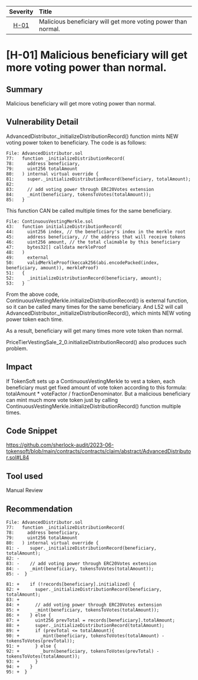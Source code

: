 | Severity | Title | 
|:--:|:---|
| [H-01](#h-01-malicious-beneficiary-will-get-more-voting-power-than-normal) | Malicious beneficiary will get more voting power than normal. |


# [H-01] Malicious beneficiary will get more voting power than normal.
## Summary
Malicious beneficiary will get more voting power than normal.

## Vulnerability Detail
AdvancedDistributor._initializeDistributionRecord() function mints NEW voting power token to beneficiary.
The code is as follows:
```solidity
File: AdvancedDistributor.sol
77:   function _initializeDistributionRecord(
78:     address beneficiary,
79:     uint256 totalAmount
80:   ) internal virtual override {
81:     super._initializeDistributionRecord(beneficiary, totalAmount);
82: 
83:     // add voting power through ERC20Votes extension
84:     _mint(beneficiary, tokensToVotes(totalAmount));
85:   }
```
This function CAN be called multiple times for the same beneficiary.
```solidity
File: ContinuousVestingMerkle.sol
43:   function initializeDistributionRecord(
44:     uint256 index, // the beneficiary's index in the merkle root
45:     address beneficiary, // the address that will receive tokens
46:     uint256 amount, // the total claimable by this beneficiary
47:     bytes32[] calldata merkleProof
48:   )
49:     external
50:     validMerkleProof(keccak256(abi.encodePacked(index, beneficiary, amount)), merkleProof)
51:   {
52:     _initializeDistributionRecord(beneficiary, amount);
53:   }
```
From the above code, ContinuousVestingMerkle.initializeDistributionRecord() is external function, so it can be called many times for the same beneficiary.
And L52 will call AdvancedDistributor._initializeDistributionRecord(), which mints NEW voting power token each time.

As a result, beneficiary will get many times more vote token than normal.

PriceTierVestingSale_2_0.initializeDistributionRecord() also produces such problem.

## Impact
If TokenSoft sets up a ContinuousVestingMerkle to vest a token, each beneficiary must get fixed amount of vote token according to this formula: totalAmount * voteFactor / fractionDenominator.
But a malicious beneficiary can mint much more vote token just by calling ContinuousVestingMerkle.initializeDistributionRecord() function multiple times.

## Code Snippet
https://github.com/sherlock-audit/2023-06-tokensoft/blob/main/contracts/contracts/claim/abstract/AdvancedDistributor.sol#L84

## Tool used
Manual Review

## Recommendation
```solidity
File: AdvancedDistributor.sol
77:   function _initializeDistributionRecord(
78:     address beneficiary,
79:     uint256 totalAmount
80:   ) internal virtual override {
81: -    super._initializeDistributionRecord(beneficiary, totalAmount);
82: -
83: -    // add voting power through ERC20Votes extension
84: -    _mint(beneficiary, tokensToVotes(totalAmount));
85: -  }

81: +    if (!records[beneficiary].initialized) {
82: +      super._initializeDistributionRecord(beneficiary, totalAmount);
83: +
84: +      // add voting power through ERC20Votes extension
85: +      _mint(beneficiary, tokensToVotes(totalAmount));
86: +    } else {
87: +      uint256 prevTotal = records[beneficiary].totalAmount;
88: +      super._initializeDistributionRecord(totalAmount);
89: +      if (prevTotal <= totalAmount){
90: +        _mint(beneficiary, tokensToVotes(totalAmount) - tokensToVotes(prevTotal));
91: +      } else {
92: +        _burn(beneficiary, tokensToVotes(prevTotal) - tokensToVotes(totalAmount));
93: +      }
94: +    }
95: +  }
```